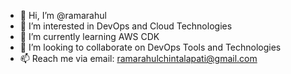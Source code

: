 - 👋 Hi, I’m @ramarahul
- 👀 I’m interested in DevOps and Cloud Technologies
- 🌱 I’m currently learning AWS CDK 
- 💞️ I’m looking to collaborate on DevOps Tools and Technologies
- 📫 Reach me via email: ramarahulchintalapati@gmail.com

<!---
ramarahul/ramarahul is a ✨ special ✨ repository because its `README.md` (this file) appears on your GitHub profile.
You can click the Preview link to take a look at your changes.
--->
